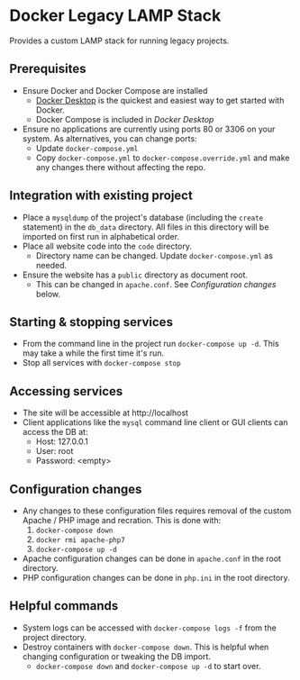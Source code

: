 # Docker Legacy LAMP Stack

Provides a custom LAMP stack for running legacy projects.

## Prerequisites

* Ensure Docker and Docker Compose are installed
  * [Docker Desktop](https://www.docker.com/products/docker-desktop) is the
    quickest and easiest way to get started with Docker.
  * Docker Compose is included in *Docker Desktop*
* Ensure no applications are currently using ports 80 or 3306 on your system.
    As alternatives, you can change ports:
  * Update `docker-compose.yml` 
  * Copy `docker-compose.yml` to `docker-compose.override.yml` and make any
    changes there without affecting the repo.

## Integration with existing project

* Place a `mysqldump` of the project's database (including the `create`
    statement) in the `db_data` directory. All files in this directory will be
    imported on first run in alphabetical order.
* Place all website code into the `code` directory.
  * Directory name can be changed.  Update `docker-compose.yml` as needed.
* Ensure the website has a `public` directory as document root.
  * This can be changed in `apache.conf`. See *Configuration changes* below.

## Starting & stopping services

* From the command line in the project run `docker-compose up -d`.  This may
    take a while the first time it's run.
* Stop all services with `docker-compose stop`

## Accessing services

* The site will be accessible at http://localhost
* Client applications like the `mysql` command line client or GUI clients can
 access the DB at:
  * Host: 127.0.0.1
  * User: root
  * Password: \<empty\>

## Configuration changes

* Any changes to these configuration files requires removal of the custom
Apache / PHP image and recration. This is done with:
  1. `docker-compose down`
  1. `docker rmi apache-php7`
  1. `docker-compose up -d`
* Apache configuration changes can be done in `apache.conf` in the root directory.
* PHP configuration changes can be done in `php.ini` in the root directory.

## Helpful commands

* System logs can be accessed with `docker-compose logs -f` from the project 
    directory.
* Destroy containers with `docker-compose down`.  This is helpful when changing
    configuration or tweaking the DB import.
  * `docker-compose down` and `docker-compose up -d` to start over.
